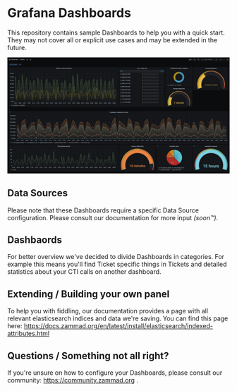 # Grafana Dashboards

This repository contains sample Dashboards to help you with a quick start. 
They may not cover all or explicit use cases and may be extended in the future. 

![Dashboard Example](/images/readme-dashboard-sample.png)

## Data Sources

Please note that these Dashboards require a specific Data Source configuration. 
Please consult our documentation for more input *(soon™)*.

## Dashbaords

For better overview we've decided to divide Dashboards in categories. 
For example this means you'll find Ticket specific things in Tickets and 
detailed statistics about your CTI calls on another dashboard.

## Extending / Building your own panel

To help you with fiddling, our documentation provides a page with all relevant 
elasticsearch indices and data we're saving. You can find this page here: 
https://docs.zammad.org/en/latest/install/elasticsearch/indexed-attributes.html

## Questions / Something not all right?

If you're unsure on how to configure your Dashboards, please consult our 
community: https://community.zammad.org .
